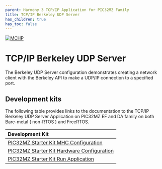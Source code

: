 ```yaml
---
parent: Harmony 3 TCP/IP Application for PIC32MZ Family
title: TCP/IP Berkeley UDP Server
has_children: true
has_toc: false
---
```

[![MCHP](https://www.microchip.com/ResourcePackages/Microchip/assets/dist/images/logo.png)](https://www.microchip.com)

# TCP/IP Berkeley UDP Server

The Berkeley UDP Server configuration demonstrates creating a network client with the Berkeley API to make a UDP/IP connection to a specified port.

## Development kits
The following table provides links to the documentation to the TCP/IP Berkeley UDP Server Application on PIC32MZ EF and DA family on both Bare-metal ( non-RTOS ) and FreeRTOS.


| Development Kit |
|:---------|
|[PIC32MZ Starter Kit MHC Configuration](docs/readme_mhc_configuration.md) |
|[PIC32MZ Starter Kit Hardware Configuration](docs/readme_hardware_configuration.md) |
|[PIC32MZ Starter Kit Run Application](docs/readme_run_application.md) |
